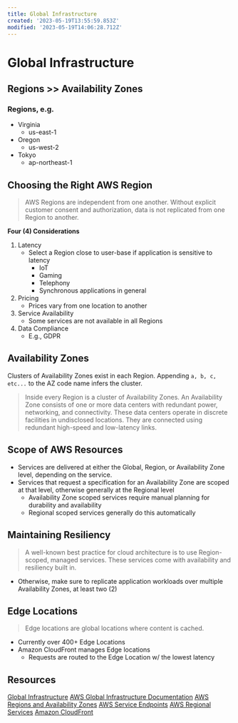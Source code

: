 ```yaml
---
title: Global Infrastructure
created: '2023-05-19T13:55:59.853Z'
modified: '2023-05-19T14:06:28.712Z'
---
```


# Global Infrastructure

## Regions >> Availability Zones

### Regions, e.g.
- Virginia
  - us-east-1
- Oregon
  - us-west-2
- Tokyo
  - ap-northeast-1

## Choosing the Right AWS Region
> AWS Regions are independent from one another. Without explicit customer consent and authorization, data is not replicated from one Region to another.

**Four (4) Considerations**
1. Latency
    - Select a Region close to user-base if application is sensitive to latency
      - IoT
      - Gaming
      - Telephony
      - Synchronous applications in general
2. Pricing
    - Prices vary from one location to another
3. Service Availability
    - Some services are not available in all Regions
4. Data Compliance
    - E.g., GDPR

## Availability Zones
Clusters of Availability Zones exist in each Region. Appending <code>a, b, c, etc...</code> to the AZ code name infers the cluster.

> Inside every Region is a cluster of Availability Zones. An Availability Zone consists of one or more data centers with redundant power, networking, and connectivity. These data centers operate in discrete facilities in undisclosed locations. They are connected using redundant high-speed and low-latency links.

## Scope of AWS Resources
* Services are delivered at either the Global, Region, or Availability Zone level, depending on the service.
* Services that request a specification for an Availability Zone are scoped at that level, otherwise generally at the Regional level
  * Availability Zone scoped services require manual planning for durability and availability
  * Regional scoped services generally do this automatically

## Maintaining Resiliency
> A well-known best practice for cloud architecture is to use Region-scoped, managed services. These services come with availability and resiliency built in.
* Otherwise, make sure to replicate application workloads over multiple Availability Zones, at least two (2)

## Edge Locations
> Edge locations are global locations where content is cached.
* Currently over 400+ Edge Locations
* Amazon CloudFront manages Edge locations
  * Requests are routed to the Edge Location w/ the lowest latency

## Resources
[Global Infrastructure](https://aws.amazon.com/about-aws/global-infrastructure/)
[AWS Global Infrastructure Documentation](https://docs.aws.amazon.com/whitepapers/latest/aws-overview/global-infrastructure.html)
[AWS Regions and Availability Zones](https://aws.amazon.com/about-aws/global-infrastructure/regions_az/)
[AWS Service Endpoints](https://docs.aws.amazon.com/general/latest/gr/rande.html)
[AWS Regional Services](https://aws.amazon.com/about-aws/global-infrastructure/regional-product-services/)
[Amazon CloudFront](https://docs.aws.amazon.com/AmazonCloudFront/latest/DeveloperGuide/Introduction.html)
